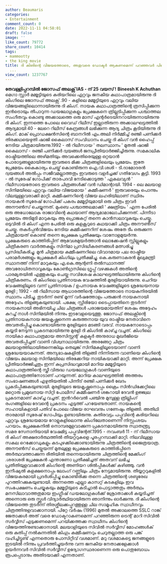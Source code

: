 ```yaml
---
author: Beaumaris
categories:
- Entertainment
comment_count: 0
date: 2022-11-11 04:58:01
draft: false
image: ''
like_count: 79772
share_count: 10414
tags:
- mammootty
- the king movie
title: ദി കിങിന്റെ വിജയത്തോടെ, അതുവരെ ഡോക്ടർ ആകണമെന്ന് പറഞ്ഞവർ പിന്നെ ഐ എ എസ് ആകണമെന്നായി
  ...
view_count: 1237767
---
```


**തേവള്ളിപ്പറമ്പിൽ ജോസഫ് അലക്സ് IAS - ന് 25 വയസ് !** **Bineesh K Achuthan** മെഗാ സ്റ്റാർ മമ്മൂട്ടിയുടെ കരിയറിലെ ഏറ്റവും ജനകീയ കഥാപാത്രമായിരുന്നു ദി കിംഗിലെ ജോസഫ് അലക്സ് .90 - കളിലെ മമ്മൂട്ടിയുടെ ഏറ്റവും വലിയ വിജയങ്ങളിലൊന്നായിരുന്നു ദി കിംഗ്. നായക കഥാപാത്രത്തിന്റെ ത്രസിപ്പിക്കുന്ന ഇൻട്രൊയും തീപാറുന്ന ഡയലോഗുകളും പ്രേക്ഷകനെ ത്രില്ലടിപ്പിക്കുന്ന പശ്ചാത്തല സംഗീതവും കൊണ്ടു അക്കാലത്തെ ഒരു മാസ് എന്റർടെയിനറായിരുന്നായിരുന്നു ദി കിംഗ്. ഇന്നത്തെ പോലെ വൈഡ് റിലീസ് ഇല്ലാതിരുന്ന അക്കാലഘട്ടത്തിൽ ആദ്യമായി 40 - ലേറെ റിലീസ് കേന്ദ്രങ്ങൾ ലഭിക്കുന്ന ആദ്യ ചിത്രം കൂടിയിരുന്നു ദി കിംഗ്. മാക് പ്രൊഡക്ഷൻസിന്റെ ബാനറിൽ എം.അലി നിർമ്മിച്ച് രഞ്ജി പണിക്കർ തിരക്കഥയെഴുതി ഷാജി കൈലാസ് സംവിധാനം ചെയ്ത ദി കിംഗ് വൻ ഹൈപ്പ് നേടിയ ചിത്രമായിരുന്നു.1992 - ൽ റിലീസായ ' തലസ്ഥാനം ' മുതൽ ഷാജി കൈലാസ് - രഞ്ജി പണിക്കർ ദ്വയങ്ങൾ ജനപ്രീതിയാർജ്ജിച്ചിരുന്നു. സമകാലിക രാഷ്ട്രീയത്തിലെ അഴിമതിയും അവക്കെതിരെയുള്ള ഒറ്റയാൻ പോരാട്ടങ്ങളുമായിരുന്നു ഇവരുടെ മിക്ക ചിത്രങ്ങളിലെയും പ്രമേയം. ഇതേ പ്രേമേയം കൈകാര്യം ചെയ്ത് കൊണ്ടിരുന്ന ഐ.വി.ശശി - ടി.ദാമോദരൻ ദ്വയങ്ങൾ അൽപ്പം സജീവമല്ലാത്തതും ഇവരുടെ വളർച്ചക്ക് ഗതിവേഗം കൂട്ടി. 1993 - ൽ സുരേഷ് ഗോപിക്ക് താരപദവി നേടിക്കൊടുത്ത ' ഏകലവ്യൻ ' റിലീസായതോടെ ഇവരുടെ ചിത്രങ്ങൾക്ക് വൻ ഡിമാന്റായി. 1994 - ലെ മലയാള സിനിമയിലെ ഏറ്റവും വലിയ വിജയമായ ' കമ്മീഷണർ ' ഇരുവരെയും പൊന്നും വിലയുള്ളവരാക്കി മാറ്റി. കമ്മീഷണറിന്റെ വിജയ ലഹരിയിലാണ് സ്ഥിരം നായകൻ സുരേഷ് ഗോപിക്ക് പകരം മമ്മൂട്ടിയുമായി ഒരു ചിത്രം ഇവർ അനൗൺസ് ചെയ്യുന്നത്. മുംബെ പശ്ചാത്തലമാക്കി ' ക്ഷത്രിയം ' എന്ന പേരിൽ ഒരു അധോലോക രാജാവിന്റെ കഥയാണ് ആദ്യമാമാലോചിക്കുന്നത്. പിന്നീടാ പ്രമേയം അടിമുടി മാറുകയും ആ പ്രൊജകറ്റ് തന്നെ കാൻസലാവുകയും ചെയ്തു. ഒടുവിൽ ദി കിംഗ് എന്ന പേരിൽ ഒരു കളക്റ്ററുടെ കഥയാക്കി ചിത്രം അനൗൺസ് ചെയ്തു. തകർപ്പൻവിജയം നേടിയ കമ്മീഷണറിന് ശേഷം അതേ ടീം ഒരുക്കുന്ന ചിത്രമായത് കൊണ്ട് തന്നെ പ്രേക്ഷക പ്രതീക്ഷയും വാനോളമുയർന്നു. പ്രക്ഷകരുടെ കാത്തിരിപ്പിന് ആവേശമുയർത്താൻ ലൊക്കേഷൻ സ്റ്റില്ലുകളും ചിത്രീകരണ വാർത്തകളും സിനിമാ പ്രസിദ്ധീകരണങ്ങൾ മത്സരിച്ചു പ്രസിദ്ധീകരിച്ചു. മുൻ ചിത്രമായ കമ്മീഷണറിലെ വിവാദമായ പല രാഷ്ട്രീയ പരാമർശങ്ങളും പ്രേക്ഷകർ കിംഗിലും പ്രതീക്ഷിച്ചു. കെ.കരുണാകരൻ മുഖ്യമന്ത്രി സ്ഥാനത്ത് നിന്ന് മാറുകയും എ.കെ.ആന്റണി തൽസ്ഥാനത്ത് അവരോധിതനാവുകയും കോൺഗ്രസിലെ ഗ്രൂപ്പ് വഴക്കുകൾ അതിന്റെ പാരമ്യതയിൽ എത്തുകയും ചെയ്ത സവിശേഷ കാലഘട്ടത്തിലായിരുന്നു കിംഗിന്റെ ചിത്രീകരണം. ദി കിംഗിലെ പ്രതിനായക വേഷത്തിൽ മുരളിയായിരുന്നു. ചെറിയ വേഷങ്ങളിലൂടെ വന്ന് പ്രതിനായക / ഉപനായക വേഷങ്ങളിലൂടെ ശ്രദ്ധേയനായ മുരളി ; 1992 - ൽ റിലീസായ ആധാരത്തിന്റെ വിജയത്തോടെ നായകനിരയിൽ സ്ഥാനം പിടിച്ചു. തുടർന്ന് രണ്ട് മൂന്ന് വർഷത്തോളം പരുക്കൻ നായകനായി അദ്ദേഹം തിളങ്ങുകയുണ്ടായി. പക്ഷേ, സ്റ്റീരിയോ ടൈപ്പായതിനെ തുടർന്ന് നായകനായി അഭിനയിച്ച ചില ചിത്രങ്ങൾ പരാജയമായതിന്‌ ശേഷം അദ്ദേഹം കുറച്ച് നാൾ സിനിമയിൽ നിന്നും ഇടവേളയെടുത്തു. ജോസഫ് അലക്സിന്റെ പ്രതിനായകനായ ജയകൃഷ്ണനെന്ന കരുത്തനായ യുവ രാഷ്ട്രീയ നേതാവിനെ അവതരിപ്പിച്ചു കൊണ്ടായിരുന്നു മുരളിയുടെ മടങ്ങി വരവ്. നായകനോടൊപ്പം കയ്യടി നേടുന്ന പ്രകടനമായിരുന്നു മുരളി ദി കിംഗിൽ കാഴ്ച്ച വച്ചത്. കിംഗിലെ നായികാ കഥാപാത്രമായ അസിസ്റ്റന്റ് കളക്ടർ അനുരാധ മുഖർജിയെ അവതരിപ്പിച്ചത് വാണി വിശ്വനാഥായിരുന്നു. അരങ്ങേറ്റ ചിത്രം മലയാളത്തിലായിരുന്നെങ്കിലും തെലുങ്ക് സിനിമകളിലൂടെയാണ് വാണി ശ്രദ്ധേയയാകുന്നത്. അന്യഭാഷകളിൽ തിളങ്ങി നിന്നിരുന്ന വാണിയെ കിംഗിന്റെ വിജയം മലയാള സിനിമയിലെ തിരക്കേറിയ നായികയാക്കി മാറ്റി. അന്ന് പ്രേക്ഷക പ്രീതിയാർജ്ജിച്ചതും ഇന്ന് കുപ്രസിദ്ധവുമായി മാറിയ മമ്മൂട്ടിയുടെ കഥാപാത്രത്തിന്റെ സ്ത്രീ വിരുദ്ധ ഡയലോഗുകൾ വാണിയുടെ കഥാപാത്രത്തിനോടാണ് പറയുന്നത്. മാറിയ കാലഘട്ടത്തിൽ അത്തരം സംഭാഷണങ്ങൾ എഴുതിയതിൽ പിന്നീട് രഞ്ജി പണിക്കർ ഖേദം പ്രകടിപ്പിക്കുകയുണ്ടായി. മുരളിയുടെ ജയകൃഷ്ണനൊപ്പം ക്രൈം സിൻഡിക്കേറ്റിലെ മറ്റൊരു പ്രമുഖനായ സിറ്റി പോലീസ് കമ്മീഷണർ ശങ്കറായി ദേവൻ ഉജ്ജ്വല പ്രകടനമാണ് കാഴ്ച്ച വച്ചത്. ഇൻറർവെൽ പഞ്ചിനു മുമ്പുള്ള ത്രില്ലിംഗ് രംഗങ്ങളിലെ ദേവന്റെ പ്രകടനം എടുത്ത് പറയേണ്ടതാണ്. നായകന്റെ സഹായികളായി പതിവ് പോലെ വിജയ രാഘവനും ഗണേഷും തിളങ്ങി. അതിഥി താരമായി സുരേഷ് ഗോപിയും ഉണ്ടായിരുന്നു. കുതിരവട്ടം പപ്പുവിന്റെ കരിയറിലെ ഏറ്റവും ശ്രദ്ധേയമായ റോളുകളിലൊന്നു കിംഗിലേതാണെന്ന് നിസ്സംശയം പറയാം. പ്രേക്ഷകനിൽ നൊമ്പരമുളവാക്കുന്ന പ്രകടനമായിരുന്നു സ്വാതന്ത്ര്യ സമര സേനാനിയായി വേഷമിട്ട പപ്പുവിന്റേത്.1995 - നവംബർ 11 - ന് റിലീസായ ദി കിംഗ് അക്ഷരാർത്ഥത്തിൽ തീയറ്ററുകളെ പൂരപ്പറമ്പാക്കി മാറ്റി. നിലവിലുള്ള സകല റെക്കോഡുകളും കടപുഴക്കിക്കൊണ്ടായിരുന്നു ചിത്രത്തിന്റെ ജൈത്രയാത്ര. അനൗൺസ് ചെയ്തയന്ന് മുതലുള്ള പ്രേക്ഷകരുടെ കാത്തിരിപ്പിനെ അർത്ഥവത്താക്കുന്ന രീതിയിൽ തന്നെയായിരുന്നു ചിത്രത്തിന്റെ മേക്കിംഗ് .ശരാശരി പ്രേക്ഷകൻ എന്താണോ പ്രതീക്ഷിച്ചത് അതവന് ലഭിച്ച പ്രതീതിയുളവാക്കാൻ കിംഗിന്റെ അണിയറ ശിൽപ്പികൾക്ക് കഴിഞ്ഞു. വൻ ഇനീഷ്യൽ കളക്ഷനൊപ്പം ലോംഗ് റണ്ണിലും ചിത്രം നേട്ടമായിരുന്നു. തീയ്യറ്ററുകളിൽ വിജയകരമായി പ്രദർശിപ്പിച്ചു കൊണ്ടിരിക്ക തന്നെ ചിത്രത്തിന്റെ ശബ്ദരേഖ പുറത്തിറക്കുകയുണ്ടായി. അന്നത്തെ എല്ലാ കാസറ്റ് കടകളിലും ഇവ സംപേക്ഷണം ചെയ്യുകയും മമ്മൂട്ടിയുടെ കടിച്ചാൽ പൊട്ടാത്തതും അർത്ഥം മനസിലാവാത്തതുമായ ഇംഗ്ലീഷ് ഡയലോഗുകൾക്ക് ശ്രോതാക്കൾ കയ്യടിച്ചത് അന്നൊരു ഒരു സ്ക്കൂൾ വിദ്യാർത്ഥിയായിരുന്ന ഞാനിന്നും ഓർക്കുന്നു. ദി കിംഗിന്റെ വിജയത്തെ തുടർന്ന് തിരശ്ശീലക്കപ്പുറത്തുള്ള ചില സാമൂഹിക സ്വാധീനവും ചിത്രത്തിനുളവാക്കാനായി. പിറ്റേ വർഷം (1996) മുതൽ അക്കാലത്തെ SSLC റാങ്ക് ജേതാക്കൾ അത് വരെ ഡോക്ടറാകണമെന്ന് പറഞ്ഞിരുന്ന ട്രെന്റ് മാറി സിവിൽ സർവ്വീസ് എടുക്കണമെന്ന് പറയിക്കത്തക്ക സ്വാധീനം കിംഗിന്റെ വിജയത്തിനുണ്ടാക്കാനായി. മലയാളിയുടെ സിവിൽ സർവ്വീസ് മോഹങ്ങൾക് ഒരു കുതിപ്പ് നൽകുന്നതിൽ കിംഗും കമ്മീഷണറും ചെറുതല്ലാത്ത ഒരു പങ്ക് വഹിച്ചിട്ടുണ്ട് എന്നതൊരു പോസിറ്റീവ് വശമാണ്. മറു വശമാകട്ടെ ജനങ്ങളുടെ ഇടയിൽ നിന്നും പ്രവർത്തിച്ചുയർന്നു വന്ന ജനകീയ നേതാക്കളേക്കാൾ ഉയർന്നവർ സിവിൽ സർവ്വീസ് ഉദ്യോഗസ്ഥരാണെന്ന ഒരു പൊതുബോധം രൂപപ്പെടാനും അതിടയാക്കി എന്നതാണ്.